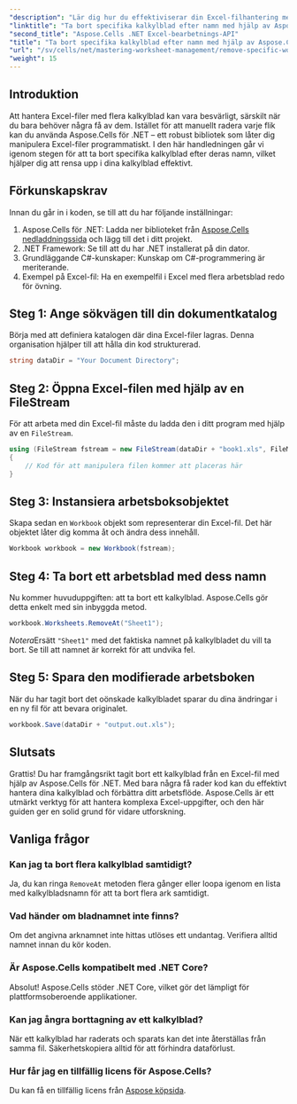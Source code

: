 ```yaml
---
"description": "Lär dig hur du effektiviserar din Excel-filhantering med Aspose.Cells för .NET. Den här guiden guidar dig genom stegen för att programmatiskt ta bort specifika kalkylblad efter namn, vilket sparar tid och håller dina kalkylblad organiserade."
"linktitle": "Ta bort specifika kalkylblad efter namn med hjälp av Aspose.Cells"
"second_title": "Aspose.Cells .NET Excel-bearbetnings-API"
"title": "Ta bort specifika kalkylblad efter namn med hjälp av Aspose.Cells"
"url": "/sv/cells/net/mastering-worksheet-management/remove-specific-worksheets-by-name/"
"weight": 15
---
```


## Introduktion

Att hantera Excel-filer med flera kalkylblad kan vara besvärligt, särskilt när du bara behöver några få av dem. Istället för att manuellt radera varje flik kan du använda Aspose.Cells för .NET – ett robust bibliotek som låter dig manipulera Excel-filer programmatiskt. I den här handledningen går vi igenom stegen för att ta bort specifika kalkylblad efter deras namn, vilket hjälper dig att rensa upp i dina kalkylblad effektivt.

## Förkunskapskrav

Innan du går in i koden, se till att du har följande inställningar:

1. Aspose.Cells för .NET: Ladda ner biblioteket från [Aspose.Cells nedladdningssida](https://releases.aspose.com/cells/net/) och lägg till det i ditt projekt.
2. .NET Framework: Se till att du har .NET installerat på din dator.
3. Grundläggande C#-kunskaper: Kunskap om C#-programmering är meriterande.
4. Exempel på Excel-fil: Ha en exempelfil i Excel med flera arbetsblad redo för övning.

## Steg 1: Ange sökvägen till din dokumentkatalog

Börja med att definiera katalogen där dina Excel-filer lagras. Denna organisation hjälper till att hålla din kod strukturerad.

```csharp
string dataDir = "Your Document Directory";
```

## Steg 2: Öppna Excel-filen med hjälp av en FileStream

För att arbeta med din Excel-fil måste du ladda den i ditt program med hjälp av en `FileStream`.

```csharp
using (FileStream fstream = new FileStream(dataDir + "book1.xls", FileMode.Open))
{
    // Kod för att manipulera filen kommer att placeras här
}
```

## Steg 3: Instansiera arbetsboksobjektet

Skapa sedan en `Workbook` objekt som representerar din Excel-fil. Det här objektet låter dig komma åt och ändra dess innehåll.

```csharp
Workbook workbook = new Workbook(fstream);
```

## Steg 4: Ta bort ett arbetsblad med dess namn

Nu kommer huvuduppgiften: att ta bort ett kalkylblad. Aspose.Cells gör detta enkelt med sin inbyggda metod.

```csharp
workbook.Worksheets.RemoveAt("Sheet1");
```

*Notera*Ersätt `"Sheet1"` med det faktiska namnet på kalkylbladet du vill ta bort. Se till att namnet är korrekt för att undvika fel.

## Steg 5: Spara den modifierade arbetsboken

När du har tagit bort det oönskade kalkylbladet sparar du dina ändringar i en ny fil för att bevara originalet.

```csharp
workbook.Save(dataDir + "output.out.xls");
```

## Slutsats

Grattis! Du har framgångsrikt tagit bort ett kalkylblad från en Excel-fil med hjälp av Aspose.Cells för .NET. Med bara några få rader kod kan du effektivt hantera dina kalkylblad och förbättra ditt arbetsflöde. Aspose.Cells är ett utmärkt verktyg för att hantera komplexa Excel-uppgifter, och den här guiden ger en solid grund för vidare utforskning.

## Vanliga frågor

### Kan jag ta bort flera kalkylblad samtidigt?

Ja, du kan ringa `RemoveAt` metoden flera gånger eller loopa igenom en lista med kalkylbladsnamn för att ta bort flera ark samtidigt.

### Vad händer om bladnamnet inte finns?

Om det angivna arknamnet inte hittas utlöses ett undantag. Verifiera alltid namnet innan du kör koden.

### Är Aspose.Cells kompatibelt med .NET Core?

Absolut! Aspose.Cells stöder .NET Core, vilket gör det lämpligt för plattformsoberoende applikationer.

### Kan jag ångra borttagning av ett kalkylblad?

När ett kalkylblad har raderats och sparats kan det inte återställas från samma fil. Säkerhetskopiera alltid för att förhindra dataförlust.

### Hur får jag en tillfällig licens för Aspose.Cells?

Du kan få en tillfällig licens från [Aspose köpsida](https://purchase.aspose.com/temporary-license/).